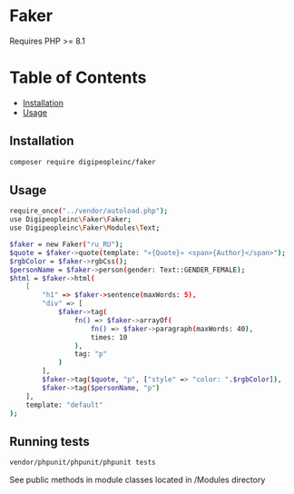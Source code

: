# Faker

Requires PHP >= 8.1

# Table of Contents

- [Installation](#installation)
- [Usage](#usage)

## Installation

```sh
composer require digipeopleinc/faker
```

## Usage

```sh
require_once("../vendor/autoload.php");
use Digipeopleinc\Faker\Faker;
use Digipeopleinc\Faker\Modules\Text;

$faker = new Faker("ru_RU");
$quote = $faker->quote(template: "«{Quote}» <span>{Author}</span>");
$rgbColor = $faker->rgbCss();
$personName = $faker->person(gender: Text::GENDER_FEMALE);
$html = $faker->html(
    [
        "h1" => $faker->sentence(maxWords: 5),
        "div" => [
            $faker->tag(
                fn() => $faker->arrayOf(
                    fn() => $faker->paragraph(maxWords: 40),
                    times: 10
                ),
                tag: "p"
            )
        ],
        $faker->tag($quote, "p", ["style" => "color: ".$rgbColor]),
        $faker->tag($personName, "p")
    ],
    template: "default"
);
```

## Running tests

```sh
vendor/phpunit/phpunit/phpunit tests
```

See public methods in module classes located in /Modules directory 
